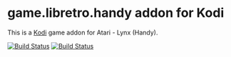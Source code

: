 # game.libretro.handy addon for Kodi

This is a [Kodi](http://kodi.tv) game addon for Atari - Lynx (Handy).

[![Build Status](https://travis-ci.org/kodi-game/game.libretro.handy.svg?branch=master)](https://travis-ci.org/kodi-game/game.libretro.handy)
[![Build Status](https://ci.appveyor.com/api/projects/status/github/kodi-game/game.libretro.handy?svg=true)](https://ci.appveyor.com/project/kodi-game/game-libretro-handy)
